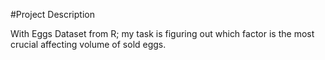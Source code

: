 #Project Description

With Eggs Dataset from R; my task is figuring out which factor is the most crucial affecting volume of sold eggs.
